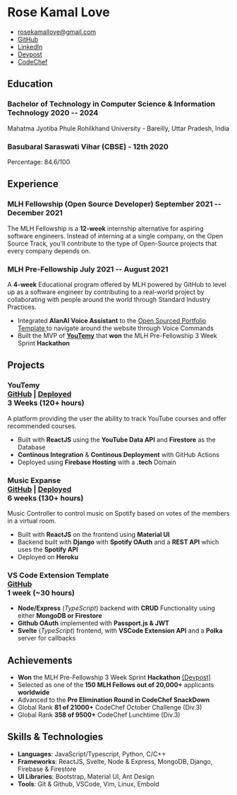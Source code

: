 # Rose Kamal Love

- <rosekamallove@gmail.com>
- [GitHub](https://github.com/rosekamallove)
- [LinkedIn](https://www.linkedin.com/in/rose-kamal-love-1146141b0/)
- [Devpost](https://devpost.com/rosekamallove)
- [CodeChef](https://codechef.com/users/rosekamallove)
<!--- [CodeForces](https://codeforces.com/profile/rosekamallove)-->

## Education

### <span class="ed-heading">Bachelor of Technology in Computer Science & Information Technology </span > <span class="technologies">2020 -- 2024 </span>

Mahatma Jyotiba Phule Rohilkhand University - Bareilly, Uttar Pradesh, India

### <span class="ed-heading">Basubaral Saraswati Vihar (CBSE) - 12th <!-- <div class="marks"> Percentage: 84.6</div>--> </span > <span class="technologies">2020</span>

Percentage: 84.6/100

## Experience

### <span>MLH Fellowship (Open Source Developer) </span> <span class="technologies">September 2021 -- December 2021</span>

The MLH Fellowship is a **12-week** internship alternative for aspiring software engineers. Instead of interning at a single company, on the Open Source Track, you'll contribute to the type of Open-Source projects that every company depends on.

### <span>MLH Pre-Fellowship</span> <span class="technologies">July 2021 -- August 2021</span>

A **4-week** Educational program offered by MLH powered by GitHub to level up as a software engineer by contributing to a real-world project by collaborating with people around the world through Standard Industry Practices.

- Integrated **AlanAI Voice Assistant** to the [Open Sourced Portfolio Template ](https://github.com/rosekamallove/Portfolio-MLH) to navigate around the website
  through Voice Commands
- Built the MVP of **[YouTemy](https://github.com/rosekamallove/youtemy)** that **won** the MLH Pre-Fellowship 3 Week Sprint **Hackathon**

## Projects

### <span class="project-heading">YouTemy <div class="link">[GitHub](https://github.com/rosekamallove/youtemy) | [Deployed](https://youtemy.tech)</div></span> <span class="technologies">3 Weeks (120+ hours)</span>

A platform providing the user the ability to track YouTube courses and offer recommended courses.

- Built with **ReactJS** using the **YouTube Data API** and **Firestore** as the Database
- **Continous Integration** & **Continous Deployment** with GitHub Actions
- Deployed using **Firebase Hosting** with a **.tech** Domain

### <span class="project-heading">Music Expanse<div class="link">[GitHub](https://github.com/rosekamallove/music-expanse) | [Deployed](https://music-expanse.herokuapp.com)</div></span> <span class="technologies">6 weeks (130+ hours)</span>

Music Controller to control music on Spotify based on votes of the members in a virtual room.

- Built with **ReactJS** on the frontend using **Material UI**
- Backend built with **Django** with **Spotify OAuth** and a **REST API** which uses the **Spotify API**
- Deployed on **Heroku**

### <span class="project-heading">VS Code Extension Template<div class="link">[GitHub](https://github.com/rosekamallove/vscode-extension-template)</div></span> <span class="technologies">1 week (~30 hours)</span>

- **Node/Express** (_TypeScript_) backend with **CRUD** Functionality using either **MongoDB or Firestore**
- **Github OAuth** implemented with **Passport.js & JWT**
- **Svelte** (_TypeScript_) frontend, with **VSCode Extension API** and a **Polka** server for callbacks

## Achievements

- **Won** the MLH Pre-Fellowship 3 Week Sprint **Hackathon** [[Devpost]](https://devpost.com/software/youtemy)
- Selected as one of the **150 MLH Fellows out of 20,000+** applicants **worldwide**
- Advanced to the **Pre Elimination Round in CodeChef SnackDown**
- Global Rank **81 of 21000+** CodeChef October Challenge (Div.3)
- Global Rank **358 of 9500+** CodeChef Lunchtime (Div.3)

## Skills & Technologies

- **Languages**: JavaScript/Typescript, Python, C/C++
- **Frameworks**: ReactJS, Svelte, Node & Express, MongoDB, Django, Firebase & Firestore
- **UI Libraries**: Bootstrap, Material UI, Ant Design
- **Tools**: Git & Github, VSCode, Vim, Linux, Embold
